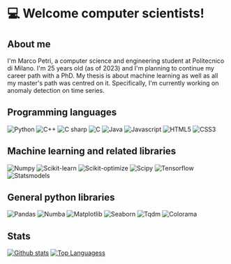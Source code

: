 # :computer: Welcome computer scientists!

## About me

I'm Marco Petri, a computer science and engineering student at Politecnico di Milano. I'm 25 years old (as of 2023) and I'm planning to continue my career path with a PhD. My thesis is about machine learning as well as all my master's path was centred on it. Specifically, I'm currently working on anomaly detection on time series.

## Programming languages
![Python](https://img.shields.io/badge/python-3776AB?&style=for-the-badge&logo=python&logoColor=FFD849)
![C++](https://img.shields.io/badge/C++-00599C?&style=for-the-badge&logo=cplusplus&logoColor=FFFFFF)
![C sharp](https://img.shields.io/badge/C%23-239120?&style=for-the-badge&logo=csharp&logoColor=FFFFFF)
![C](https://img.shields.io/badge/C-A8B9CC?&style=for-the-badge&logo=c&logoColor=FFFFFF)
![Java](https://img.shields.io/badge/Java-f8981d?&style=for-the-badge&logoColor=FFFFFF)
![Javascript](https://img.shields.io/badge/Javascript-F7DF1E?&style=for-the-badge&logo=javascript&logoColor=423e3b)
![HTML5](https://img.shields.io/badge/HTML5-E34F26?&style=for-the-badge&logo=html5&logoColor=FFFFFF)
![CSS3](https://img.shields.io/badge/CSS3-1572B6?&style=for-the-badge&logo=css3&logoColor=FFFFFF)

## Machine learning and related libraries
![Numpy](https://img.shields.io/badge/numpy-013243?&style=for-the-badge&logo=numpy&logoColor=FFFFFF)
![Scikit-learn](https://img.shields.io/badge/scikit%20learn-F7931E?&style=for-the-badge&logo=scikitlearn&logoColor=3499CD)
![Scikit-optimize](https://img.shields.io/badge/scikit%20optimize-A3D0EE?&style=for-the-badge)
![Scipy](https://img.shields.io/badge/scipy-8CAAE6?&style=for-the-badge&logo=scipy&logoColor=FFFFFF)
![Tensorflow](https://img.shields.io/badge/tensorflow-FF6F00?&style=for-the-badge&logo=tensorflow&logoColor=FFFFFF)
![Statsmodels](https://img.shields.io/badge/statsmodels-3F51B5?&style=for-the-badge)

## General python libraries
![Pandas](https://img.shields.io/badge/pandas-150458?&style=for-the-badge&logo=pandas&logoColor=FFFFFF)
![Numba](https://img.shields.io/badge/numba-00A3E0?&style=for-the-badge&logo=numba&logoColor=FFFFFF)
![Matplotlib](https://img.shields.io/badge/matplotlib-4C7F9D?&style=for-the-badge)
![Seaborn](https://img.shields.io/badge/seaborn-7DB0BC?&style=for-the-badge)
![Tqdm](https://img.shields.io/badge/tqdm-FFC107?&style=for-the-badge&logo=tqdm&logoColor=000000)
![Colorama](https://img.shields.io/badge/colorama-e04751?&style=for-the-badge)

## Stats
[![Github stats](https://github-readme-stats.vercel.app/api?username=marcopetri98&count_private=true&show_icons=true&theme=vue)](https://github.com/anuraghazra/github-readme-stats)
[![Top Languagess](https://github-readme-stats.vercel.app/api/top-langs/?username=marcopetri98&layout=compact&hide=html,alloy&langs_count=7&theme=vue)](https://github.com/anuraghazra/github-readme-stats)

<!--
**marcopetri98/marcopetri98** is a ✨ _special_ ✨ repository because its `README.md` (this file) appears on your GitHub profile.

Here are some ideas to get you started:

- 🔭 I’m currently working on ...
- 🌱 I’m currently learning ...
- 👯 I’m looking to collaborate on ...
- 🤔 I’m looking for help with ...
- 💬 Ask me about ...
- 📫 How to reach me: ...
- 😄 Pronouns: ...
- ⚡ Fun fact: ...
-->
